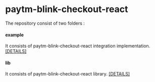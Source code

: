 # paytm-blink-checkout-react

The repository consist of two folders : 

#### example
It consists of paytm-blink-checkout-react integration implementation. [[DETAILS]](example/README.md)

#### lib
It consists of paytm-blink-checkout-react library. [[DETAILS]](lib/README.md)

